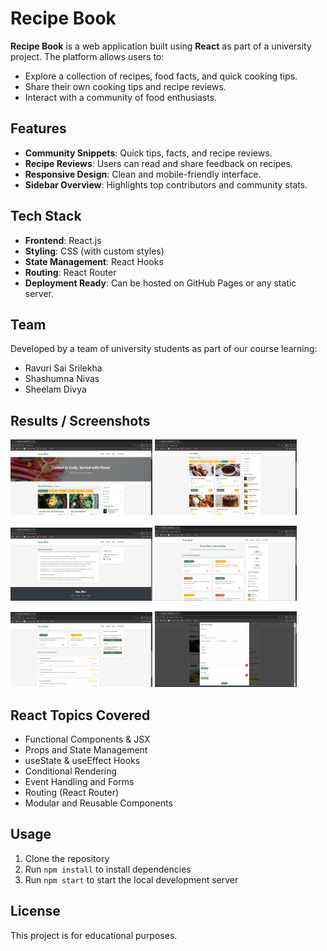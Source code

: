 # Recipe Book

**Recipe Book** is a web application built using **React** as part of a university project. The platform allows users to:

- Explore a collection of recipes, food facts, and quick cooking tips.
- Share their own cooking tips and recipe reviews.
- Interact with a community of food enthusiasts.

## Features

- **Community Snippets**: Quick tips, facts, and recipe reviews.
- **Recipe Reviews**: Users can read and share feedback on recipes.
- **Responsive Design**: Clean and mobile-friendly interface.
- **Sidebar Overview**: Highlights top contributors and community stats.

## Tech Stack

- **Frontend**: React.js
- **Styling**: CSS (with custom styles)
- **State Management**: React Hooks
- **Routing**: React Router
- **Deployment Ready**: Can be hosted on GitHub Pages or any static server.

## Team

Developed by a team of university students as part of our course learning:

- Ravuri Sai Srilekha
- Shashumna Nivas
- Sheelam Divya

## Results / Screenshots

<p float="left">
  <img src="results/1.png" width="45%" />
  <img src="results/2.png" width="45%" />
</p>

<p float="left">
  <img src="results/3.png" width="45%" />
  <img src="results/4.png" width="45%" />
</p>

<p float="left">
  <img src="results/5.png" width="45%" />
  <img src="results/6.png" width="45%" />
</p>

## React Topics Covered

- Functional Components & JSX
- Props and State Management
- useState & useEffect Hooks
- Conditional Rendering
- Event Handling and Forms
- Routing (React Router)
- Modular and Reusable Components

## Usage

1. Clone the repository
2. Run `npm install` to install dependencies
3. Run `npm start` to start the local development server

## License

This project is for educational purposes.
